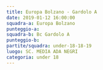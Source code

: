 ```yaml
---
title: Europa Bolzano - Gardolo A
date: 2019-01-12 16:00:00
squadra-a: Europa Bolzano
punteggio-a: 
squadra-b: Bc Gardolo A
punteggio-b: 
partite/squadra: under-18-18-19
luogo: SC. MEDIA ADA NEGRI
categoria: under 18
---
```

